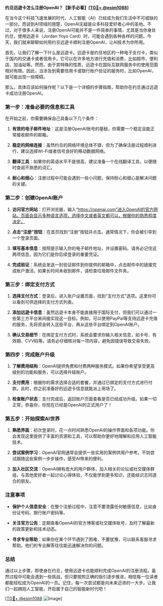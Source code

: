 **约旦远遊卡怎么注册OpenAI？【新手必看】[[TG💪+ @esim1088](https://t.me/s/esim1088)]**

在当今这个科技飞速发展的时代，人工智能（AI）已经成为我们生活中不可或缺的一部分。而说到AI领域的翘楚，OpenAI无疑是众多科技爱好者心中的圣地。不过，对于很多人来说，注册OpenAI可能并不是一件简单的事情，尤其是当你身处约旦，使用远遊卡（Jordan Yoyo Card）时，可能会遇到各种各样的问题。今天，我们就来聊聊如何用约旦远遊卡顺利注册OpenAI，让AI技术为你所用。

首先，让我们了解一下什么是远遊卡。远遊卡是约旦地区的一种电子支付卡，类似于国内的交通卡或者信用卡。它可以在许多地方进行充值和消费，比如超市、便利店、加油站等。然而，由于其特殊的性质，远遊卡在国际互联网服务中的使用范围相对有限。因此，当涉及到需要信用卡或银行账户验证的服务时，比如OpenAI，就可能出现一些障碍。

那么，具体应该如何操作呢？以下是一个详细的步骤指南，帮助你在约旦通过远遊卡成功注册OpenAI。

### **第一步：准备必要的信息和工具**

在开始之前，你需要确保自己具备以下几个条件：

1. **有效的电子邮件地址**：这是注册OpenAI账号的基础，你需要一个稳定且能正常接收邮件的邮箱。
   
2. **稳定的网络连接**：虽然约旦的网络环境总体不错，但为了确保注册过程顺利进行，建议选择Wi-Fi或者信号良好的移动数据网络。

3. **翻译工具**：如果你的英语水平不是很高，建议准备一个在线翻译工具，以便随时查阅不熟悉的词汇。

4. **耐心和细心**：注册过程中可能会遇到一些小问题，保持耐心和细心是解决问题的关键。

### **第二步：创建OpenAI账户**

1. **访问官方网站**：打开浏览器，输入“https://openai.com”进入OpenAI的官方网站。页面会显示多种语言选项，选择中文或者英文都可以，根据你的熟悉程度决定。

2. **点击“注册”按钮**：在首页找到“注册”按钮并点击。通常情况下，你会被引导到一个登录页面。

3. **填写基本信息**：按照提示输入你的电子邮件地址，并设置密码。请务必记住这两项信息，因为它们是你后续登录的重要凭证。

4. **完成验证**：系统会发送一封验证邮件到你提供的邮箱中，点击邮件中的链接完成账户激活。如果长时间未收到邮件，请检查垃圾邮件文件夹。

### **第三步：绑定支付方式**

1. **选择支付方式**：登录后，进入账户设置页面，找到“支付方式”选项。这里你可以看到可供选择的支付方式列表。

2. **添加远遊卡信息**：虽然远遊卡本身不能直接用于国际支付，但我们可以通过一些第三方平台来间接实现这一目标。例如，可以使用PayPal等支持远遊卡充值的服务，先将资金转入这些平台，再从这些平台绑定到OpenAI账户。

3. **确认交易细节**：在绑定支付方式时，系统会要求你输入相关信息，如卡号、有效期、CVV码等。请务必仔细核对每一项内容，避免因错误导致交易失败。

### **第四步：完成账户升级**

1. **了解费用结构**：OpenAI提供免费和付费两种服务模式。如果你希望享受更高级别的功能和服务，可以选择升级账户。

2. **支付费用**：根据你的需求选择合适的套餐，并通过已绑定的支付方式进行付款。此时，你之前准备好的远遊卡信息就能派上用场了。

3. **检查账户状态**：支付完成后，返回账户页面查看是否已经成功升级。如果一切正常，恭喜你，你现在已经是OpenAI的正式用户了！

### **第五步：开始探索AI世界**

1. **熟悉界面**：初次登录时，花一点时间熟悉OpenAI的操作界面和各项功能。你会发现这里提供了丰富的资源和工具，可以帮助你更好地理解和应用人工智能技术。

2. **尝试案例学习**：OpenAI官网通常会提供一些实用的案例供用户参考。不妨尝试跟随这些案例一步步操作，感受AI带来的便利。

3. **加入社区交流**：OpenAI拥有庞大的用户群体，加入相关的论坛或社交媒体群组，与其他爱好者一起讨论心得体验，不仅能学到更多知识，还能结识志同道合的朋友。

### **注意事项**

- **保护个人信息安全**：在整个注册过程中，注意不要泄露任何敏感信息，比如身份证号码、银行账户密码等。
  
- **关注官方公告**：定期查看OpenAI的官方博客或社交媒体账号，及时了解最新的政策更新和技术动态。

- **寻求专业帮助**：如果你在某个环节遇到了困难，不要犹豫，可以联系客服寻求帮助。他们的专业解答往往能迅速解决你的问题。

### **总结**

通过以上步骤，即使身在约旦，使用远遊卡也能顺利完成OpenAI的注册流程。虽然过程中可能会遇到一些挑战，但只要按照正确的指引逐步推进，相信每一位读者都能轻松成为OpenAI的一员。记住，每一次尝试都是向未来迈进的一大步。让我们一起拥抱人工智能，开启属于自己的智能新时代吧！

[[TG💪+ @esim1088](https://t.me/s/esim1088) ![Image](https://i.postimg.cc/4NQfJmqS/Snipaste-2025-05-13-00-14-12.png)]